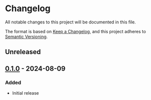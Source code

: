 # Changelog

All notable changes to this project will be documented in this file.

The format is based on [Keep a Changelog](https://keepachangelog.com/en/1.0.0/), and this project adheres to [Semantic Versioning](https://semver.org/spec/v2.0.0.html).

## Unreleased

## [0.1.0] - 2024-08-09
### Added
- Initial release

[0.1.0]: https://github.com/isambard-sc/conch/releases/tag/0.1.0
